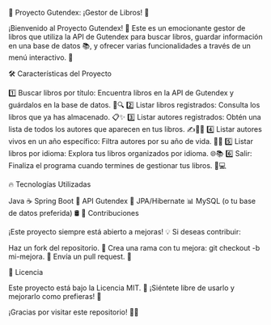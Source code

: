 📖 Proyecto Gutendex: ¡Gestor de Libros! 🌟

¡Bienvenido al Proyecto Gutendex! 🎉 Este es un emocionante gestor de libros que utiliza la API de Gutendex para buscar libros, guardar información en una base de datos 📚, y ofrecer varias funcionalidades a través de un menú interactivo. 🚀

🛠️ Características del Proyecto

1️⃣ Buscar libros por título: Encuentra libros en la API de Gutendex y guárdalos en la base de datos. 🧐🔍
2️⃣ Listar libros registrados: Consulta los libros que ya has almacenado. 📋✨
3️⃣ Listar autores registrados: Obtén una lista de todos los autores que aparecen en tus libros. ✍️👩‍💻
4️⃣ Listar autores vivos en un año específico: Filtra autores por su año de vida. 🎂📆
5️⃣ Listar libros por idioma: Explora tus libros organizados por idioma. 🌐📚
6️⃣ Salir: Finaliza el programa cuando termines de gestionar tus libros. 👋💻

🔥 Tecnologías Utilizadas

Java ☕
Spring Boot 🌱
API Gutendex 🔗
JPA/Hibernate 📊
MySQL (o tu base de datos preferida) 🛢️
🤝 Contribuciones

¡Este proyecto siempre está abierto a mejoras! 💡
Si deseas contribuir:

Haz un fork del repositorio. 🍴
Crea una rama con tu mejora: git checkout -b mi-mejora. 🌿
Envía un pull request. 🚀


📢 Licencia

Este proyecto está bajo la Licencia MIT. 📝
¡Siéntete libre de usarlo y mejorarlo como prefieras! 🙌

¡Gracias por visitar este repositorio! 💾✨
